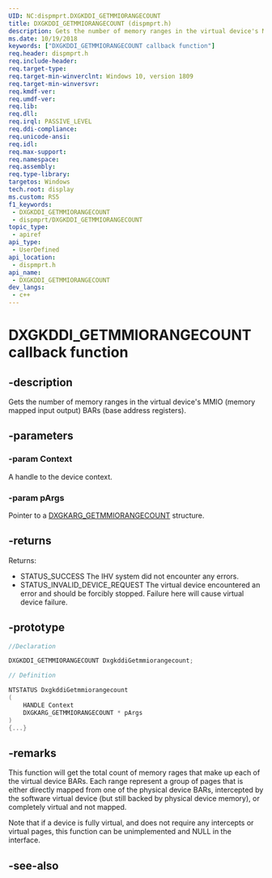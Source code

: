 ```yaml
---
UID: NC:dispmprt.DXGKDDI_GETMMIORANGECOUNT
title: DXGKDDI_GETMMIORANGECOUNT (dispmprt.h)
description: Gets the number of memory ranges in the virtual device's MMIO (memory mapped input output) BARs.
ms.date: 10/19/2018
keywords: ["DXGKDDI_GETMMIORANGECOUNT callback function"]
req.header: dispmprt.h
req.include-header: 
req.target-type: 
req.target-min-winverclnt: Windows 10, version 1809
req.target-min-winversvr: 
req.kmdf-ver: 
req.umdf-ver: 
req.lib: 
req.dll: 
req.irql: PASSIVE_LEVEL
req.ddi-compliance: 
req.unicode-ansi: 
req.idl: 
req.max-support: 
req.namespace: 
req.assembly: 
req.type-library: 
targetos: Windows
tech.root: display
ms.custom: RS5
f1_keywords:
 - DXGKDDI_GETMMIORANGECOUNT
 - dispmprt/DXGKDDI_GETMMIORANGECOUNT
topic_type:
 - apiref
api_type:
 - UserDefined
api_location:
 - dispmprt.h
api_name:
 - DXGKDDI_GETMMIORANGECOUNT
dev_langs:
 - c++
---
```


# DXGKDDI_GETMMIORANGECOUNT callback function


## -description

Gets the number of memory ranges in the virtual device's MMIO (memory mapped input output) BARs (base address registers).

## -parameters

### -param Context

A handle to the device context.

### -param pArgs

Pointer to a [DXGKARG_GETMMIORANGECOUNT](ns-dispmprt-_dxgkarg_getmmiorangecount.md) structure.

## -returns

Returns:

* STATUS_SUCCESS The IHV system did not encounter any errors.
* STATUS_INVALID_DEVICE_REQUEST The virtual device encountered an error and should be forcibly stopped. Failure here will cause virtual device failure.

## -prototype

```cpp
//Declaration

DXGKDDI_GETMMIORANGECOUNT DxgkddiGetmmiorangecount; 

// Definition

NTSTATUS DxgkddiGetmmiorangecount 
(
	HANDLE Context
	DXGKARG_GETMMIORANGECOUNT * pArgs
)
{...}

```

## -remarks

This function will get the total count of memory rages that make up each of the virtual device BARs. Each range represent a group of pages that is either directly mapped from one of the physical device BARs, intercepted by the software virtual device (but still backed by physical device memory), or completely virtual and not mapped.  

Note that if a device is fully virtual, and does not require any intercepts or virtual pages, this function can be unimplemented and NULL in the interface.

## -see-also

